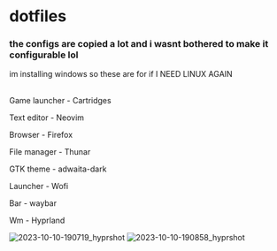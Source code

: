 # dotfiles 
### the configs are copied a lot and i wasnt bothered to make it configurable lol
im installing windows so these are for if I NEED LINUX AGAIN<br/>

<br/>Game launcher - Cartridges<br/>

Text editor - Neovim<br/>

Browser - Firefox<br/>

File manager - Thunar<br/>

GTK theme - adwaita-dark<br/>

Launcher - Wofi<br/>

Bar - waybar<br/>

Wm - Hyprland<br/>

![2023-10-10-190719_hyprshot](https://github.com/Katapult01/dotfiles/assets/112549553/45973cbf-d601-44c0-a648-effd0a30ace7)
![2023-10-10-190858_hyprshot](https://github.com/Katapult01/dotfiles/assets/112549553/7fd00dbf-5ab3-4468-832c-8bdbf95b0743)
